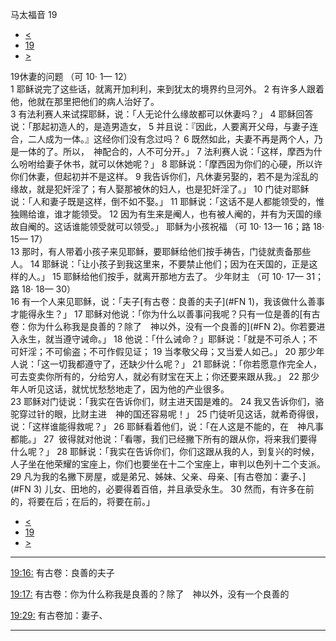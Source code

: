 ﻿





 马太福音 19




* [<](bible/MAT18.md)
* [19](bible/MAT.md)
* [>](bible/MAT20.md)



 
19休妻的问题 （可
10·
1—
12）  
1 耶稣说完了这些话，就离开加利利，来到犹太的境界约旦河外。 
2 有许多人跟着他，他就在那里把他们的病人治好了。  
3 有法利赛人来试探耶稣，说：「人无论什么缘故都可以休妻吗？」 
4 耶稣回答说：「那起初造人的，是造男造女， 
5 并且说：『因此，人要离开父母，与妻子连合，二人成为一体。』这经你们没有念过吗？ 
6 既然如此，夫妻不再是两个人，乃是一体的了。所以，　神配合的，人不可分开。」 
7 法利赛人说：「这样，摩西为什么吩咐给妻子休书，就可以休她呢？」 
8 耶稣说：「摩西因为你们的心硬，所以许你们休妻，但起初并不是这样。 
9 我告诉你们，凡休妻另娶的，若不是为淫乱的缘故，就是犯奸淫了；有人娶那被休的妇人，也是犯奸淫了。」 
10 门徒对耶稣说：「人和妻子既是这样，倒不如不娶。」 
11 耶稣说：「这话不是人都能领受的，惟独赐给谁，谁才能领受。 
12 因为有生来是阉人，也有被人阉的，并有为天国的缘故自阉的。这话谁能领受就可以领受。」 耶稣为小孩祝福 （可
10·
13—
16；路
18·
15—
17）  
13 那时，有人带着小孩子来见耶稣，要耶稣给他们按手祷告，门徒就责备那些人。 
14 耶稣说：「让小孩子到我这里来，不要禁止他们；因为在天国的，正是这样的人。」 
15 耶稣给他们按手，就离开那地方去了。 少年财主 （可
10·
17—
31；路
18·
18—
30）  
16 有一个人来见耶稣，说：「夫子[有古卷：良善的夫子](#FN
1)，我该做什么善事才能得永生？」 
17 耶稣对他说：「你为什么以善事问我呢？只有一位是善的[有古卷：你为什么称我是良善的？除了　神以外，没有一个良善的](#FN
2)。你若要进入永生，就当遵守诫命。」 
18 他说：「什么诫命？」耶稣说：「就是不可杀人；不可奸淫；不可偷盗；不可作假见证； 
19 当孝敬父母；又当爱人如己。」 
20 那少年人说：「这一切我都遵守了，还缺少什么呢？」 
21 耶稣说：「你若愿意作完全人，可去变卖你所有的，分给穷人，就必有财宝在天上；你还要来跟从我。」 
22 那少年人听见这话，就忧忧愁愁地走了，因为他的产业很多。  
23 耶稣对门徒说：「我实在告诉你们，财主进天国是难的。 
24 我又告诉你们，骆驼穿过针的眼，比财主进　神的国还容易呢！」 
25 门徒听见这话，就希奇得很，说：「这样谁能得救呢？」 
26 耶稣看着他们，说：「在人这是不能的，在　神凡事都能。」 
27  彼得就对他说：「看哪，我们已经撇下所有的跟从你，将来我们要得什么呢？」 
28 耶稣说：「我实在告诉你们，你们这跟从我的人，到复兴的时候，人子坐在他荣耀的宝座上，你们也要坐在十二个宝座上，审判以色列十二个支派。 
29 凡为我的名撇下房屋，或是弟兄、姊妹、父亲、母亲、[有古卷加：妻子、](#FN
3) 儿女、田地的，必要得着百倍，并且承受永生。 
30 然而，有许多在前的，将要在后；在后的，将要在前。」 
* [<](bible/MAT18.md)
* [19](bible/MAT.md)
* [>](bible/MAT20.md)





---


[19:16:](#V16)
有古卷：良善的夫子


[19:17:](#V17)
有古卷：你为什么称我是良善的？除了　神以外，没有一个良善的


[19:29:](#V29)
有古卷加：妻子、




---









